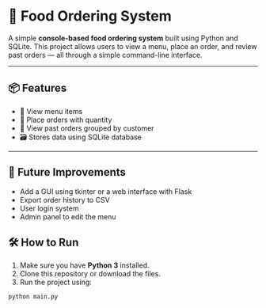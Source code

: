 # 🍔 Food Ordering System

A simple **console-based food ordering system** built using Python and SQLite. This project allows users to view a menu, place an order, and review past orders — all through a simple command-line interface.

---

## 📦 Features

- 📜 View menu items
- 🛒 Place orders with quantity
- 📄 View past orders grouped by customer
- 🗃 Stores data using SQLite database

---

## 🚀 Future Improvements
- Add a GUI using tkinter or a web interface with Flask
- Export order history to CSV
- User login system
- Admin panel to edit the menu

## 🛠️ How to Run

1. Make sure you have **Python 3** installed.
2. Clone this repository or download the files.
3. Run the project using:

```bash
python main.py

